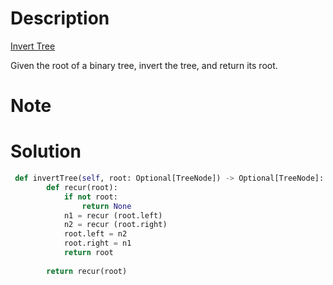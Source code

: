 # Description
[Invert Tree](https://leetcode.com/problems/invert-binary-tree/)

Given the root of a binary tree, invert the tree, and return its root.

# Note

# Solution
```python
 def invertTree(self, root: Optional[TreeNode]) -> Optional[TreeNode]:
        def recur(root):
            if not root: 
                return None 
            n1 = recur (root.left)
            n2 = recur (root.right)
            root.left = n2
            root.right = n1
            return root
        
        return recur(root)
```